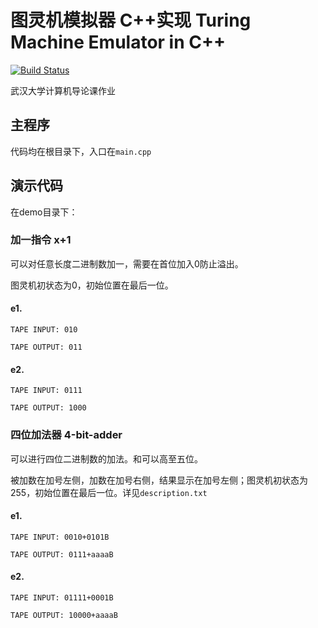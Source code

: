 # 图灵机模拟器 C++实现 Turing Machine Emulator in C++

[![Build Status](http://img.shields.io/travis/seahore/turing-machine-emulator/master.svg?style=flat)](https://travis-ci.org/seahore/turing-machine-emulator)

武汉大学计算机导论课作业

## 主程序

代码均在根目录下，入口在`main.cpp`

## 演示代码

在demo目录下：

### 加一指令 x+1

可以对任意长度二进制数加一，需要在首位加入0防止溢出。

图灵机初状态为0，初始位置在最后一位。

#### e1.

`TAPE INPUT: 010`

`TAPE OUTPUT: 011`

#### e2.

`TAPE INPUT: 0111`

`TAPE OUTPUT: 1000`

### 四位加法器 4-bit-adder

可以进行四位二进制数的加法。和可以高至五位。

被加数在加号左侧，加数在加号右侧，结果显示在加号左侧；图灵机初状态为255，初始位置在最后一位。详见`description.txt`

#### e1.

`TAPE INPUT: 0010+0101B`

`TAPE OUTPUT: 0111+aaaaB`

#### e2.

`TAPE INPUT: 01111+0001B`

`TAPE OUTPUT: 10000+aaaaB`
